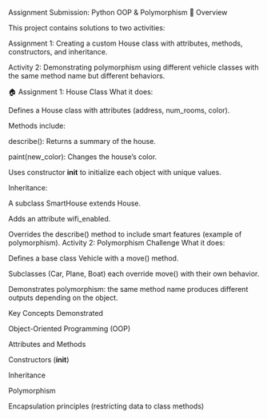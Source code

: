 Assignment Submission: Python OOP & Polymorphism
📌 Overview

This project contains solutions to two activities:

Assignment 1: Creating a custom House class with attributes, methods, constructors, and inheritance.

Activity 2: Demonstrating polymorphism using different vehicle classes with the same method name but different behaviors.

🏠 Assignment 1: House Class
What it does:

Defines a House class with attributes (address, num_rooms, color).

Methods include:

describe(): Returns a summary of the house.

paint(new_color): Changes the house’s color.

Uses constructor __init__ to initialize each object with unique values.

Inheritance:

A subclass SmartHouse extends House.

Adds an attribute wifi_enabled.

Overrides the describe() method to include smart features (example of polymorphism).
Activity 2: Polymorphism Challenge
What it does:

Defines a base class Vehicle with a move() method.

Subclasses (Car, Plane, Boat) each override move() with their own behavior.

Demonstrates polymorphism: the same method name produces different outputs depending on the object.

Key Concepts Demonstrated

Object-Oriented Programming (OOP)

Attributes and Methods

Constructors (__init__)

Inheritance

Polymorphism

Encapsulation principles (restricting data to class methods)
